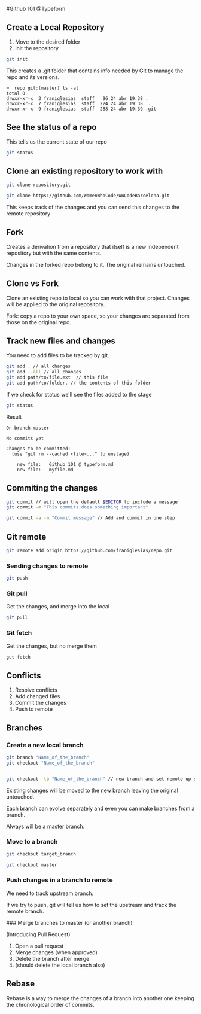 #Github 101 @Typeform

## Create a Local Repository

1. Move to the desired folder
2. Init the repository

```bash
git init
```

This creates a .git folder that contains info needed by Git to manage the repo and its versions.

```
➜  repo git:(master) ls -al
total 0
drwxr-xr-x  3 franiglesias  staff   96 24 abr 19:38 .
drwxr-xr-x  7 franiglesias  staff  224 24 abr 19:38 ..
drwxr-xr-x  9 franiglesias  staff  288 24 abr 19:39 .git
```

## See the status of a repo

This tells us the current state of our repo

```bash
git status
```

## Clone an existing repository to work with

```bash
git clone repository.git

git clone https://github.com/WomenWhoCode/WWCodeBarcelona.git
```

This keeps track of the changes and you can send this changes to the remote repository

## Fork

Creates a derivation from a repository that itself is a new independent repository but with the same contents.

Changes in the forked repo belong to it. The original remains untouched.

## Clone vs Fork

Clone an existing repo to local so you can work with that project. Changes will be applied to the original repository.

Fork: copy a repo to your own space, so your changes are separated from those on the original repo.

## Track new files and changes

You need to add files to be tracked by git.

```bash
git add . // all changes
git add --all // all changes
git add path/to/file.ext  // this file
git add path/to/folder. // the contents of this folder
```

If we check for status we'll see the files added to the stage

```bash
git status
```

Result

```
On branch master

No commits yet

Changes to be committed:
  (use "git rm --cached <file>..." to unstage)

	new file:   Github 101 @ typeform.md
	new file:   myfile.md
```

## Commiting the changes

```bash
git commit // will open the default $EDITOR to include a message
git commit -m "This commits does something important"

git commit -a -m "Commit message" // Add and commit in one step
```

## Git remote

```bash
git remote add origin https://github.com/franiglesias/repo.git
```

### Sending changes to remote

```bash
git push
```

### Git pull

Get the changes, and merge into the local

```bash
git pull
```

### Git fetch

Get the changes, but no merge them

```bash
gut fetch
```

## Conflicts

1. Resolve conflicts
2. Add changed files
3. Commit the changes
4. Push to remote

## Branches

### Create a new local branch

```bash
git branch "Name_of_the_branch"
git checkout "Name_of_the_branch"


git checkout -tb "Name_of_the_branch" // new branch and set remote up-stream
```
Existing changes will be moved to the new branch leaving the original untouched.

Each branch can evolve separately and even you can make branches from a branch.

Always will be a master branch.

### Move to a branch

```bash
git checkout target_branch

git checkout master
```

### Push changes in a branch to remote

We need to track upstream branch.

If we try to push, git will tell us how to set the upstream and track the remote branch.

### Merge branches to master (or another branch)

(Introducing Pull Request)

1. Open a pull request
2. Merge changes (when approved)
3. Delete the branch after merge
4. (should delete the local branch also)

## Rebase

Rebase is a way to merge the changes of a branch into another one keeping the chronological order of commits.
